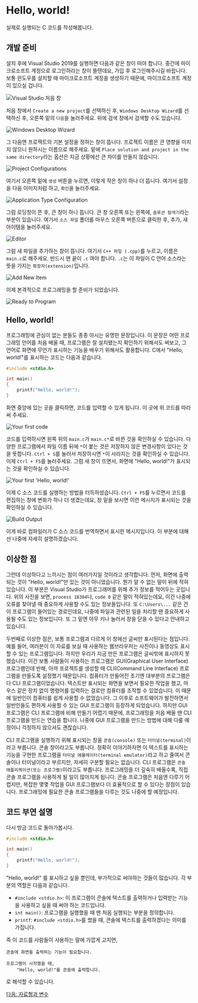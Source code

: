 # Hello, world!

실제로 실행되는 C 코드를 작성해봅니다.

## 개발 준비

설치 후에 Visual Studio 2019를 실행하면 다음과 같은 창이 떠야 합니다. 중간에 마이크로소프트 계정으로 로그인하라는 창이 뜰텐데요, 가입 후 로그인해주시길 바랍니다. 보통 윈도우를 설치할 때 마이크로소프트 계정을 생성하기 때문에, 마이크로소프트 계정이 있으실 겁니다.

![Visual Studio 처음 창](img/1.png "Visual Studio 처음 창")

처음 창에서 `Create a new project`를 선택하신 후, `Windows Desktop Wizard`를 선택하신 후, 오른쪽 밑의 `다음`을 눌러주세요. 위에 검색 창에서 검색할 수도 있습니다.

![Windows Desktop Wizard](img/2.png "Windows Desktop Wizard")

그 다음엔 프로젝트의 기본 설정을 정하는 창이 뜹니다. 프로젝트 이름은 큰 영향을 미치지 않으니 원하시는 이름으로 해주세요. 밑에 `Place solution and project in the same directory`라는 옵션은 지금 상황에선 큰 차이를 만들지 않습니다.

![Project Configurations](img/3.png "Project Configurations")

여기서 오른쪽 밑에 `생성` 버튼을 누르면, 이렇게 작은 창이 하나 더 뜹니다. 여기서 설정을 다음 이미지처럼 하고, `확인`을 눌러주세요.

![Application Type Configuration](img/4.png "Application Type Configuration")

그럼 로딩창이 뜬 후, 큰 창이 하나 뜹니다. 큰 창 오른쪽 또는 왼쪽에, `솔루션 탐색기`라는 부분이 있습니다. 여기서 `소스 파일` 폴더를 마우스 오른쪽 버튼으로 클릭한 후, 추가, 새 아이템을 눌러주세요.

![Editor](img/5.png "Editor")

그럼 새 파일을 추가하는 창이 뜹니다. 여기서 `C++ 파일 (.cpp)`를 누르고, 이름은 `main.c`로 해주세요. 반드시 맨 끝이 `.c` 여야 합니다. `.c`는 이 파일이 C 언어 소스라는 뜻을 가지는 `확장자(extension)`입니다.

![Add New Item](img/6.png "Add New Item")

이제 본격적으로 프로그래밍을 할 준비가 되었습니다.

![Ready to Program](img/7.png "Ready to Program")

## Hello, world!

프로그래밍에 관심이 없는 분들도 종종 아시는 유명한 문장입니다. 이 문장은 어떤 프로그래밍 언어를 처음 배울 때, 프로그램은 잘 설치됐는지 확인하기 위해서도 써보고, 그 언어로 화면에 무언가 표시하는 기능을 배우기 위해서도 활용합니다. C에서 "Hello, world!"를 표시하는 코드는 다음과 같습니다.
```c
#include <stdio.h>

int main()
{
    printf("Hello, world!");
}
```
화면 중앙에 있는 곳을 클릭하면, 코드를 입력할 수 있게 됩니다. 이 곳에 위 코드를 따라 써 주세요.

![Your first code](img/8.png "Your first code")

코드를 입력하시면 왼쪽 위의 `main.c`가 `main.c*`로 바뀐 것을 확인하실 수 있습니다. 다양한 프로그램에서 파일 이름 뒤에 `*`이 붙는 것은 저장하지 않은 변경사항이 있다는 것을 뜻합니다. `Ctrl + S`를 눌러서 저장하시면 `*`이 사라지는 것을 확인하실 수 있습니다. 이제 `Ctrl + F5`를 눌러주세요. 그럼 새 창이 뜨면서, 화면에 "Hello, world!"가 표시되는 것을 확인하실 수 있습니다.

![Your first 'Hello, world!'](img/9.png "Your first 'Hello, world!'")

이제 C 소스 코드를 실행하는 방법을 터득하셨습니다. `Ctrl + F5`를 누르면서 코드를 편집하는 창에 변화가 하나 더 생겼는데요, 창 밑을 보시면 이런 메시지가 표시되는 것을 확인하실 수 있습니다.

![Build Output](img/10.png "Build output")

이게 바로 컴파일러가 C 소스 코드를 번역하면서 표시한 메시지입니다. 이 부분에 대해선 나중에 자세히 설명하겠습니다.

## 이상한 점

그런데 이상하다고 느끼시는 점이 여러가지일 것이라고 생각합니다. 먼저, 화면에 출력되는 것이 "Hello, world!"만 있는 것이 아니었습니다. 뭔가 알 수 없는 말이 뒤에 적혀있습니다. 이 부분은 Visual Studio가 프로그래머를 위해 추가 정보를 적어두는 곳입니다. 위의 사진을 보면, `process 18384`나, `code 0` 같은 말이 적혀있는데요, 이건 나중에 오류를 찾아낼 때 중요하게 사용할 수도 있는 정보들입니다. 또 `C:\Users\...` 같은 건 이 프로그램이 들어있는 경로인데요, 나중에 파일과 관련된 일을 처리할 땐 중요하게 사용될 수도 있는 정보입니다. 또 그 밑엔 아무 키나 눌러서 창을 닫을 수 있다고 안내하고 있습니다.

두번째로 이상한 점은, 보통 프로그램과 다르게 이 창에선 글씨만 표시된다는 점입니다. 예를 들어, 여러분이 이 자료를 보실 때 사용하는 웹브라우저는 사진이나 동영상도 표시할 수 있는 프로그램입니다. 하지만 우리가 지금 만든 프로그램은 글씨밖에 표시하지 못했습니다. 이건 보통 사람들이 사용하는 프로그램은 GUI(Graphical User Interface) 프로그램인데 반해, 아까 프로젝트를 생성할 때 CLI(Command Line Interface) 프로그램을 만들도록 설정했기 때문입니다. 컴퓨터가 만들어진 초기엔 대부분의 프로그램은 다 CLI 프로그램이었습니다. 텍스트만 표시되는 화면을 보면서 필요한 작업을 했고, 마우스 같은 장치 없이 명령어를 입력하는 걸로만 컴퓨터를 조작할 수 있었습니다. 이 때문에 일반인이 컴퓨터를 쉽게 사용할 수 없었습니다. 그 이후로 소프트웨어가 발전하면서 일반인들도 편하게 사용할 수 있는 GUI 프로그램이 등장하게 되었습니다. 하지만 GUI 프로그램은 CLI 프로그램에 비해 만들기 어렵기 때문에, 프로그래밍을 처음 배울 땐 CLI 프로그램을 만드는 연습을 합니다. 나중에 GUI 프로그램을 만드는 방법에 대해 다룰 예정이니 걱정하지 않으셔도 괜찮습니다.

CLI 프로그램을 실행하기 위해 표시되는 창을 `콘솔(console)` 또는 `터미널(terminal)`이라고 부릅니다. 콘솔 창이라고도 부릅니다. 정확히 이야기하자면 이 텍스트를 표시하는 기능을 구현한 프로그램을 `터미널 에뮬레이터(terminal emulator)`라고 하고 줄여서 콘솔이나 터미널이라고 부르지만, 자세히 구분할 필요는 없습니다. CLI 프로그램은 `콘솔 애플리케이션(또는 프로그램)`이라고도 부릅니다. 프로그래밍을 더 깊숙히 배울수록, 직접 콘솔 프로그램을 사용하게 될 일이 많아지게 됩니다. 콘솔 프로그램은 처음엔 다루기 어렵지만, 복잡한 몇몇 작업을 GUI 프로그램보다 더 효율적으로 할 수 있다는 장점이 있습니다. 프로그래밍에 필요한 콘솔 프로그램들을 다루는 것도 나중에 할 예정입니다.

## 코드 부연 설명

다시 방금 코드로 돌아가봅시다.
```c
#include <stdio.h>

int main()
{
    printf("Hello, world!");
}
```
"Hello, world!" 를 표시하고 싶을 뿐인데, 부가적으로 써야하는 것들이 많습니다. 각 부분의 역할은 다음과 같습니다.

* `#include <stdio.h>`: 이 프로그램이 콘솔에 텍스트를 출력하거나 입력받는 기능을 사용하고 싶을 때 써야 하는 코드입니다.
* `int main()`: 프로그램을 실행했을 때 맨 처음 실행되는 부분을 정의합니다.
* `printf`: `#include <stdio.h>`를 썼을 때, 콘솔에 텍스트를 출력하겠다는 의미를 가집니다.

즉 이 코드를 사람들이 사용하는 말에 가깝게 고치면,

```
콘솔에 화면을 출력하는 기능이 필요합니다.

프로그램이 시작했을 때,
    "Hello, world!"를 콘솔에 출력합니다.
```

로 해석할 수 있습니다.

[다음: 자료형과 변수](../4-types-and-variables)